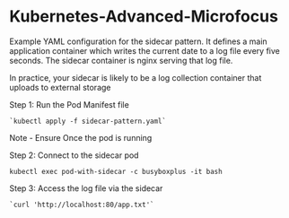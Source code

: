 # Kubernetes-Advanced-Microfocus

Example YAML configuration for the sidecar pattern.
It defines a main application container which writes the current date to a log file every five seconds.
The sidecar container is nginx serving that log file.

In practice, your sidecar is likely to be a log collection container that uploads to external storage

Step 1: Run the Pod Manifest file

    `kubectl apply -f sidecar-pattern.yaml`

Note - Ensure Once the pod is running

Step 2: Connect to the sidecar pod

`kubectl exec pod-with-sidecar -c busyboxplus -it bash`

Step 3: Access the log file via the sidecar

    `curl 'http://localhost:80/app.txt'`
